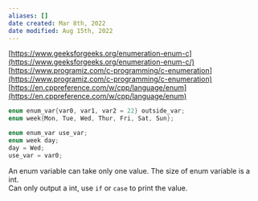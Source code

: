 ```yaml
---
aliases: []
date created: Mar 8th, 2022
date modified: Aug 15th, 2022
---
```

[https://www.geeksforgeeks.org/enumeration-enum-c](https://www.geeksforgeeks.org/enumeration-enum-c/)  
[https://www.programiz.com/c-programming/c-enumeration](https://www.programiz.com/c-programming/c-enumeration)  
[https://en.cppreference.com/w/cpp/language/enum](https://en.cppreference.com/w/cpp/language/enum)

```cpp
enum enum_var{var0, var1, var2 = 22} outside_var;
enum week{Mon, Tue, Wed, Thur, Fri, Sat, Sun};

enum enum_var use_var;
enum week day;
day = Wed;
use_var = var0;
```

An enum variable can take only one value. The size of enum variable is a int.  
Can only output a int, use `if` or `case` to print the value.
